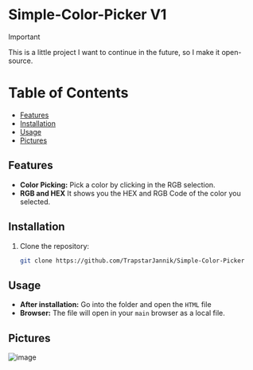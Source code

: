 # Simple-Color-Picker V1
> [!IMPORTANT]
> This is a little project I want to continue in the future, so I make it open-source.

# Table of Contents
- [Features](#features)
- [Installation](#installation)
- [Usage](#usage)
- [Pictures](#pictures)


## Features

- **Color Picking:** Pick a color by clicking in the RGB selection.
- **RGB and HEX** It shows you the HEX and RGB Code of the color you selected.

## Installation

1. Clone the repository:
   ```sh
   git clone https://github.com/TrapstarJannik/Simple-Color-Picker
    ```
   
## Usage

- **After installation:** Go into the folder and open the `HTML` file 
- **Browser:** The file will open in your `main` browser as a local file.


## Pictures

![image](https://raw.githubusercontent.com/TrapstarJannik/images/main/Screenshot_59.png?token=GHSAT0AAAAAACQ6KAJTQVENHUJWL5D3G2EOZQ4CCJA)




